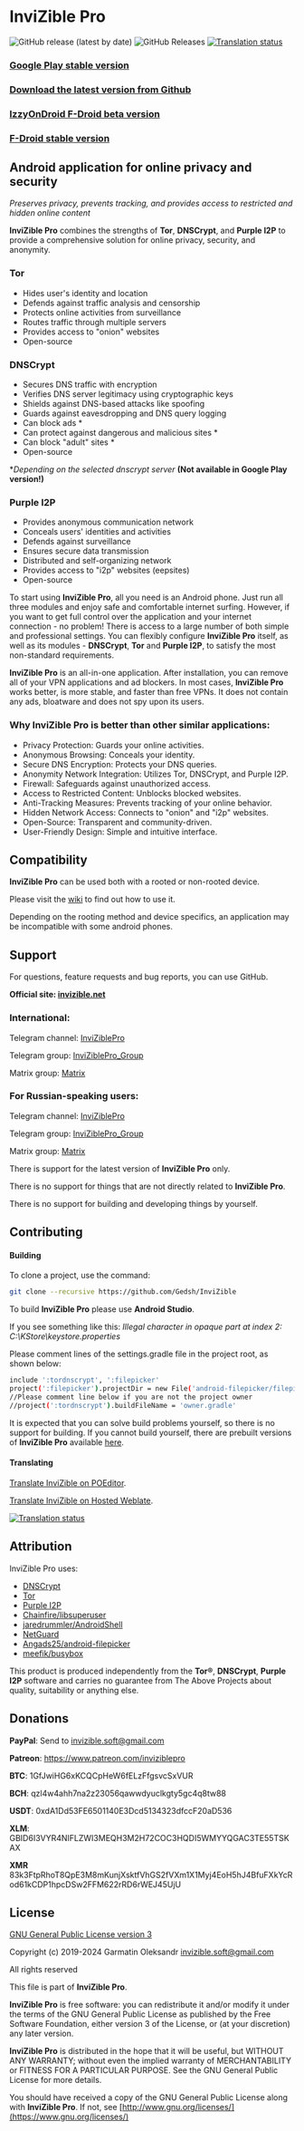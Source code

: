 # InviZible Pro

![GitHub release (latest by date)](https://img.shields.io/github/v/release/gedsh/invizible?style=plastic)
![GitHub Releases](https://img.shields.io/github/downloads/gedsh/invizible/latest/total?color=blue&style=plastic)
[![Translation status](https://hosted.weblate.org/widgets/invizible/-/invizible/svg-badge.svg)](https://hosted.weblate.org/engage/invizible/?utm_source=widget)

### [Google Play stable version](https://play.google.com/store/apps/details?id=pan.alexander.tordnscrypt.gp)

### [Download the latest version from Github](https://github.com/Gedsh/InviZible/releases/latest)

### [IzzyOnDroid F-Droid beta version](https://apt.izzysoft.de/fdroid/index/apk/pan.alexander.tordnscrypt)

### [F-Droid stable version](https://f-droid.org/packages/pan.alexander.tordnscrypt.stable/)

## Android application for online privacy and security

*Preserves privacy, prevents tracking, and provides access to restricted and hidden online content*

**InviZible Pro** combines the strengths of **Tor**, **DNSCrypt**, and **Purple I2P** to provide a comprehensive solution for online privacy, security, and anonymity.

### Tor
* Hides user's identity and location
* Defends against traffic analysis and censorship
* Protects online activities from surveillance
* Routes traffic through multiple servers
* Provides access to "onion" websites
* Open-source

### DNSCrypt
* Secures DNS traffic with encryption
* Verifies DNS server legitimacy using cryptographic keys
* Shields against DNS-based attacks like spoofing
* Guards against eavesdropping and DNS query logging
* Can block ads *
* Can protect against dangerous and malicious sites *
* Can block "adult" sites *
* Open-source

**Depending on the selected dnscrypt server*
**(Not available in Google Play version!)**

### Purple I2P
* Provides anonymous communication network
* Conceals users' identities and activities
* Defends against surveillance
* Ensures secure data transmission
* Distributed and self-organizing network
* Provides access to "i2p" websites (eepsites)
* Open-source

To start using **InviZible Pro**, all you need is an Android phone.
Just run all three modules and enjoy safe and comfortable internet surfing. However,
if you want to get full control over the application and your internet connection - no problem!
There is access to a large number of both simple and professional settings.
You can flexibly configure **InviZible Pro** itself, as well as its modules - **DNSCrypt**,
**Tor** and **Purple I2P**, to satisfy the most non-standard requirements.

**InviZible Pro** is an all-in-one application. After installation, you can remove all of your VPN applications and ad blockers.
 In most cases, **InviZible Pro** works better, is more stable, and faster than free VPNs.
 It does not contain any ads, bloatware and does not spy upon its users.
 
### Why InviZible Pro is better than other similar applications:
* Privacy Protection: Guards your online activities.
* Anonymous Browsing: Conceals your identity.
* Secure DNS Encryption: Protects your DNS queries.
* Anonymity Network Integration: Utilizes Tor, DNSCrypt, and Purple I2P.
* Firewall: Safeguards against unauthorized access.
* Access to Restricted Content: Unblocks blocked websites.
* Anti-Tracking Measures: Prevents tracking of your online behavior.
* Hidden Network Access: Connects to "onion" and "i2p" websites.
* Open-Source: Transparent and community-driven.
* User-Friendly Design: Simple and intuitive interface.

## Compatibility

**InviZible Pro** can be used both with a rooted or non-rooted device.

Please visit the [wiki](https://github.com/Gedsh/InviZible/wiki) to find out how to use it.

Depending on the rooting method and device specifics, an application may be incompatible with some android phones.


## Support

For questions, feature requests and bug reports, you can use GitHub.

**Official site: [invizible.net](https://invizible.net)**

### International:
 
Telegram channel: [InviZiblePro](https://t.me/InviZiblePro)

Telegram group: [InviZiblePro_Group](https://t.me/InviZiblePro_Group)

Matrix group: [Matrix](https://matrix.to/#/#invizible-pro-en:matrix.org)

### For Russian-speaking users:

Telegram channel: [InviZiblePro](https://t.me/InviZibleProRus)

Telegram group: [InviZiblePro_Group](https://t.me/InviZibleProRus_Group)

Matrix group: [Matrix](https://matrix.to/#/#invizible-pro-ru:matrix.org)

There is support for the latest version of **InviZible Pro** only.

There is no support for things that are not directly related to **InviZible Pro**.

There is no support for building and developing things by yourself.

## Contributing

#### Building
To clone a project, use the command:
```bash
git clone --recursive https://github.com/Gedsh/InviZible
```

To build **InviZible Pro** please use **Android Studio**.

If you see something like this:
_Illegal character in opaque part at index 2: C:\KStore\keystore.properties_

Please comment lines of the settings.gradle file in the project root, as shown below:

```bash
include ':tordnscrypt', ':filepicker'
project(':filepicker').projectDir = new File('android-filepicker/filepicker')
//Please comment line below if you are not the project owner
//project(':tordnscrypt').buildFileName = 'owner.gradle'
```

It is expected that you can solve build problems yourself, so there is no support for building. 
If you cannot build yourself, there are prebuilt versions of **InviZible Pro** available [here](https://github.com/Gedsh/InviZible/releases/latest).

#### Translating

[Translate InviZible on POEditor](https://poeditor.com/join/project/h6ulNL9gEd).

[Translate InviZible on Hosted Weblate](https://hosted.weblate.org/engage/invizible/).

[![Translation status](https://hosted.weblate.org/widgets/invizible/-/multi-auto.svg)](https://hosted.weblate.org/engage/invizible/?utm_source=widget)

## Attribution

InviZible Pro uses:

* [DNSCrypt](https://github.com/jedisct1/dnscrypt-proxy)
* [Tor](https://www.torproject.org/)
* [Purple I2P](https://github.com/PurpleI2P/i2pd)
* [Chainfire/libsuperuser](https://github.com/Chainfire/libsuperuser)
* [jaredrummler/AndroidShell](https://github.com/jaredrummler/AndroidShell)
* [NetGuard](https://github.com/M66B/NetGuard)
* [Angads25/android-filepicker](https://github.com/Angads25/android-filepicker)
* [meefik/busybox](https://github.com/meefik/busybox)

This product is produced independently from the **Tor®**, **DNSCrypt**, **Purple I2P** software 
and carries no guarantee from The Above Projects about quality, suitability or anything else.

## Donations
**PayPal**: Send to invizible.soft@gmail.com

**Patreon**: https://www.patreon.com/inviziblepro

**BTC**: 1GfJwiHG6xKCQCpHeW6fELzFfgsvcSxVUR

**BCH**: qzl4w4ahh7na2z23056qawwdyuclkgty5gc4q8tw88

**USDT**: 0xdA1Dd53FE6501140E3Dcd5134323dfccF20aD536

**XLM**: GBID6I3VYR4NIFLZWI3MEQH3M2H72COC3HQDI5WMYYQGAC3TE55TSKAX

**XMR** 83k3FtpRhoT8QpE3M8mKunjXsktfVhGS2fVXm1X1Myj4EoH5hJ4BfuFXkYcRod61kCDP1hpcDSw2FFM622rRD6rWEJ45UjU

## License

[GNU General Public License version 3](https://www.gnu.org/licenses/gpl-3.0.txt)

Copyright (c) 2019-2024 Garmatin Oleksandr invizible.soft@gmail.com

All rights reserved

This file is part of **InviZible Pro**.

**InviZible Pro** is free software: you can redistribute it and/or modify it under the terms of the GNU General Public License as published by the Free Software Foundation, either version 3 of the License, or (at your discretion) any later version.

**InviZible Pro** is distributed in the hope that it will be useful, but WITHOUT ANY WARRANTY; without even the implied warranty of MERCHANTABILITY or FITNESS FOR A PARTICULAR PURPOSE. See the GNU General Public License for more details.

You should have received a copy of the GNU General Public License along with **InviZible Pro**. If not, see [http://www.gnu.org/licenses/](https://www.gnu.org/licenses/)


